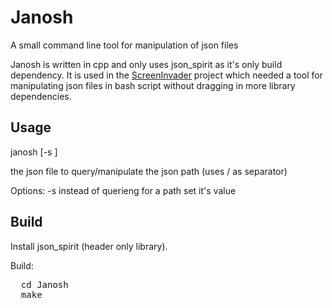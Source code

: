 Janosh
======

A small command line tool for manipulation of json files

Janosh is written in cpp and only uses json_spirit as it's only build dependency. It is used in the [ScreenInvader](https://github.com/Metalab/ScreenInvader) project which needed a tool for manipulating json files in bash script without dragging in more library dependencies.

## Usage

janosh [-s <value>]  <json-file> <path>

<json-file>    the json file to query/manipulate
<path>         the json path (uses / as separator)

Options:
-s <value>     instead of querieng for a path set it's value

## Build

Install json_spirit (header only library).

Build:
<pre>
  cd Janosh
  make
</pre>
